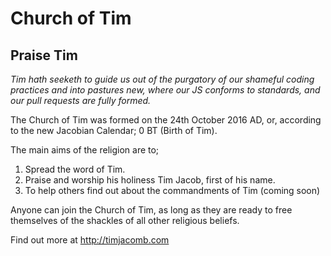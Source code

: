 # Church of Tim
## Praise Tim

*Tim hath seeketh to guide us out of the purgatory of our shameful coding practices and into pastures new, where our JS conforms to standards, and our pull requests are fully formed.*

The Church of Tim was formed on the 24th October 2016 AD, or, according to the new Jacobian Calendar; 0 BT (Birth of Tim).

The main aims of the religion are to;

1. Spread the word of Tim.
2. Praise and worship his holiness Tim Jacob, first of his name.
3. To help others find out about the commandments of Tim (coming soon)

Anyone can join the Church of Tim, as long as they are ready to free themselves of the shackles of all other religious beliefs.

Find out more at http://timjacomb.com
